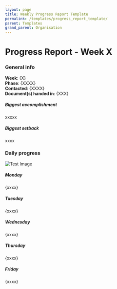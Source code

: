 ```yaml
---
layout: page
title: Weekly Progress Report Template
permalink: /templates/progress_report_template/
parent: Templates
grand_parent: Organisation
---
```


# Progress Report - Week X

### General info
**Week**: {X}  
**Phase**: {XXXX}  
**Contacted**: {XXXX}  
**Document(s) handed in**: {XXX}  

##### Biggest accomplishment
xxxxx

##### Biggest setback
xxxx

### Daily progress
![Test Image](basic-weekly-template.png)

##### Monday
{xxxx}

##### Tuesday
{xxxx}

##### Wednesday
{xxxx}

##### Thursday
{xxxx}

##### Friday
{xxxx}
